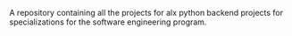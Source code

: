 A repository containing all the projects for alx python backend projects for specializations for the software engineering program.
